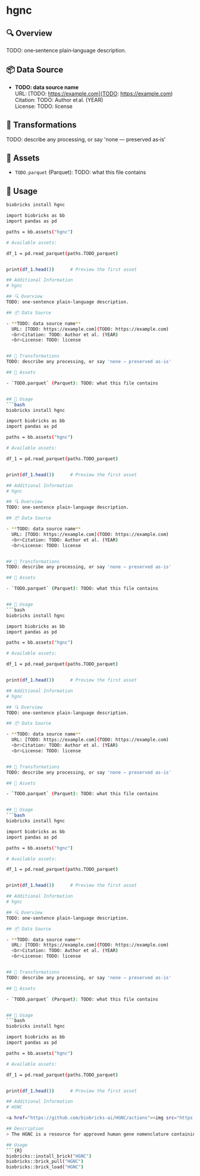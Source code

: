 # hgnc

## 🔍 Overview
TODO: one‑sentence plain‑language description.

## 📦 Data Source

- **TODO: data source name**  
  URL: [TODO: https://example.com](TODO: https://example.com)
  <br>Citation: TODO: Author et al. (YEAR)
  <br>License: TODO: license


## 🔄 Transformations
TODO: describe any processing, or say 'none — preserved as‑is'

## 📁 Assets

- `TODO.parquet` (Parquet): TODO: what this file contains


## 🧪 Usage
```bash
biobricks install hgnc

import biobricks as bb
import pandas as pd

paths = bb.assets("hgnc")

# Available assets:

df_1 = pd.read_parquet(paths.TODO_parquet)


print(df_1.head())      # Preview the first asset

## Additional Information
# hgnc

## 🔍 Overview
TODO: one‑sentence plain‑language description.

## 📦 Data Source

- **TODO: data source name**  
  URL: [TODO: https://example.com](TODO: https://example.com)
  <br>Citation: TODO: Author et al. (YEAR)
  <br>License: TODO: license


## 🔄 Transformations
TODO: describe any processing, or say 'none — preserved as‑is'

## 📁 Assets

- `TODO.parquet` (Parquet): TODO: what this file contains


## 🧪 Usage
```bash
biobricks install hgnc

import biobricks as bb
import pandas as pd

paths = bb.assets("hgnc")

# Available assets:

df_1 = pd.read_parquet(paths.TODO_parquet)


print(df_1.head())      # Preview the first asset

## Additional Information
# hgnc

## 🔍 Overview
TODO: one‑sentence plain‑language description.

## 📦 Data Source

- **TODO: data source name**  
  URL: [TODO: https://example.com](TODO: https://example.com)
  <br>Citation: TODO: Author et al. (YEAR)
  <br>License: TODO: license


## 🔄 Transformations
TODO: describe any processing, or say 'none — preserved as‑is'

## 📁 Assets

- `TODO.parquet` (Parquet): TODO: what this file contains


## 🧪 Usage
```bash
biobricks install hgnc

import biobricks as bb
import pandas as pd

paths = bb.assets("hgnc")

# Available assets:

df_1 = pd.read_parquet(paths.TODO_parquet)


print(df_1.head())      # Preview the first asset

## Additional Information
# hgnc

## 🔍 Overview
TODO: one‑sentence plain‑language description.

## 📦 Data Source

- **TODO: data source name**  
  URL: [TODO: https://example.com](TODO: https://example.com)
  <br>Citation: TODO: Author et al. (YEAR)
  <br>License: TODO: license


## 🔄 Transformations
TODO: describe any processing, or say 'none — preserved as‑is'

## 📁 Assets

- `TODO.parquet` (Parquet): TODO: what this file contains


## 🧪 Usage
```bash
biobricks install hgnc

import biobricks as bb
import pandas as pd

paths = bb.assets("hgnc")

# Available assets:

df_1 = pd.read_parquet(paths.TODO_parquet)


print(df_1.head())      # Preview the first asset

## Additional Information
# hgnc

## 🔍 Overview
TODO: one‑sentence plain‑language description.

## 📦 Data Source

- **TODO: data source name**  
  URL: [TODO: https://example.com](TODO: https://example.com)
  <br>Citation: TODO: Author et al. (YEAR)
  <br>License: TODO: license


## 🔄 Transformations
TODO: describe any processing, or say 'none — preserved as‑is'

## 📁 Assets

- `TODO.parquet` (Parquet): TODO: what this file contains


## 🧪 Usage
```bash
biobricks install hgnc

import biobricks as bb
import pandas as pd

paths = bb.assets("hgnc")

# Available assets:

df_1 = pd.read_parquet(paths.TODO_parquet)


print(df_1.head())      # Preview the first asset

## Additional Information
# HGNC

<a href="https://github.com/biobricks-ai/HGNC/actions"><img src="https://github.com/biobricks-ai/HGNC/actions/workflows/bricktools-check.yaml/badge.svg?branch=master"/></a>

## Description
> The HGNC is a resource for approved human gene nomenclature containing ~42000 gene symbols and names and 1300+ gene families and sets

## Usage
```{R}
biobricks::install_brick("HGNC")
biobricks::brick_pull("HGNC")
biobricks::brick_load("HGNC")
```
